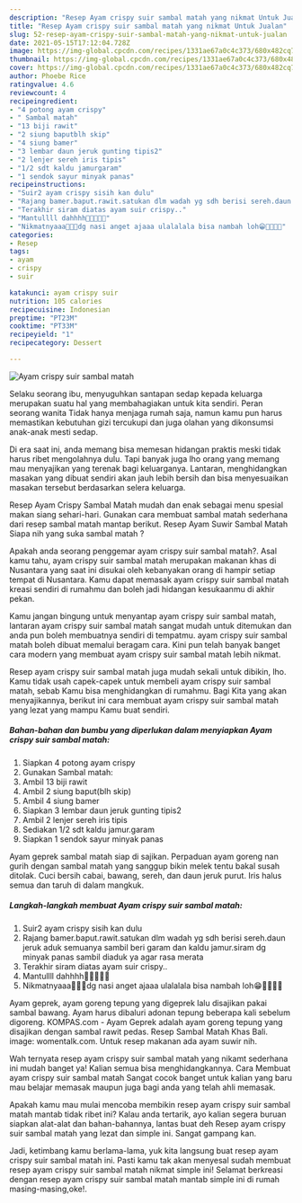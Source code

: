 ```yaml
---
description: "Resep Ayam crispy suir sambal matah yang nikmat Untuk Jualan"
title: "Resep Ayam crispy suir sambal matah yang nikmat Untuk Jualan"
slug: 52-resep-ayam-crispy-suir-sambal-matah-yang-nikmat-untuk-jualan
date: 2021-05-15T17:12:04.728Z
image: https://img-global.cpcdn.com/recipes/1331ae67a0c4c373/680x482cq70/ayam-crispy-suir-sambal-matah-foto-resep-utama.jpg
thumbnail: https://img-global.cpcdn.com/recipes/1331ae67a0c4c373/680x482cq70/ayam-crispy-suir-sambal-matah-foto-resep-utama.jpg
cover: https://img-global.cpcdn.com/recipes/1331ae67a0c4c373/680x482cq70/ayam-crispy-suir-sambal-matah-foto-resep-utama.jpg
author: Phoebe Rice
ratingvalue: 4.6
reviewcount: 4
recipeingredient:
- "4 potong ayam crispy"
- " Sambal matah"
- "13 biji rawit"
- "2 siung baputblh skip"
- "4 siung bamer"
- "3 lembar daun jeruk gunting tipis2"
- "2 lenjer sereh iris tipis"
- "1/2 sdt kaldu jamurgaram"
- "1 sendok sayur minyak panas"
recipeinstructions:
- "Suir2 ayam crispy sisih kan dulu"
- "Rajang bamer.baput.rawit.satukan dlm wadah yg sdh berisi sereh.daun jeruk aduk semuanya sambil beri garam dan kaldu jamur.siram dg minyak panas sambil diaduk ya agar rasa merata"
- "Terakhir siram diatas ayam suir crispy.."
- "Mantullll dahhhh🤤🤤🤤🤤🤤"
- "Nikmatnyaaa🤤🤤🤤dg nasi anget ajaaa ulalalala bisa nambah loh😁🤤🤤🤤🤤"
categories:
- Resep
tags:
- ayam
- crispy
- suir

katakunci: ayam crispy suir 
nutrition: 105 calories
recipecuisine: Indonesian
preptime: "PT23M"
cooktime: "PT33M"
recipeyield: "1"
recipecategory: Dessert

---
```



![Ayam crispy suir sambal matah](https://img-global.cpcdn.com/recipes/1331ae67a0c4c373/680x482cq70/ayam-crispy-suir-sambal-matah-foto-resep-utama.jpg)

Selaku seorang ibu, menyuguhkan santapan sedap kepada keluarga merupakan suatu hal yang membahagiakan untuk kita sendiri. Peran seorang  wanita Tidak hanya menjaga rumah saja, namun kamu pun harus memastikan kebutuhan gizi tercukupi dan juga olahan yang dikonsumsi anak-anak mesti sedap.

Di era  saat ini, anda memang bisa memesan hidangan praktis meski tidak harus ribet mengolahnya dulu. Tapi banyak juga lho orang yang memang mau menyajikan yang terenak bagi keluarganya. Lantaran, menghidangkan masakan yang dibuat sendiri akan jauh lebih bersih dan bisa menyesuaikan masakan tersebut berdasarkan selera keluarga. 

Resep Ayam Crispy Sambal Matah mudah dan enak sebagai menu spesial makan siang sehari-hari. Gunakan cara membuat sambal matah sederhana dari resep sambal matah mantap berikut. Resep Ayam Suwir Sambal Matah Siapa nih yang suka sambal matah ?

Apakah anda seorang penggemar ayam crispy suir sambal matah?. Asal kamu tahu, ayam crispy suir sambal matah merupakan makanan khas di Nusantara yang saat ini disukai oleh kebanyakan orang di hampir setiap tempat di Nusantara. Kamu dapat memasak ayam crispy suir sambal matah kreasi sendiri di rumahmu dan boleh jadi hidangan kesukaanmu di akhir pekan.

Kamu jangan bingung untuk menyantap ayam crispy suir sambal matah, lantaran ayam crispy suir sambal matah sangat mudah untuk ditemukan dan anda pun boleh membuatnya sendiri di tempatmu. ayam crispy suir sambal matah boleh dibuat memalui beragam cara. Kini pun telah banyak banget cara modern yang membuat ayam crispy suir sambal matah lebih nikmat.

Resep ayam crispy suir sambal matah juga mudah sekali untuk dibikin, lho. Kamu tidak usah capek-capek untuk membeli ayam crispy suir sambal matah, sebab Kamu bisa menghidangkan di rumahmu. Bagi Kita yang akan menyajikannya, berikut ini cara membuat ayam crispy suir sambal matah yang lezat yang mampu Kamu buat sendiri.

<!--inarticleads1-->

##### Bahan-bahan dan bumbu yang diperlukan dalam menyiapkan Ayam crispy suir sambal matah:

1. Siapkan 4 potong ayam crispy
1. Gunakan  Sambal matah:
1. Ambil 13 biji rawit
1. Ambil 2 siung baput(blh skip)
1. Ambil 4 siung bamer
1. Siapkan 3 lembar daun jeruk gunting tipis2
1. Ambil 2 lenjer sereh iris tipis
1. Sediakan 1/2 sdt kaldu jamur.garam
1. Siapkan 1 sendok sayur minyak panas


Ayam geprek sambal matah siap di sajikan. Perpaduan ayam goreng nan gurih dengan sambal matah yang sanggup bikin melek tentu bakal susah ditolak. Cuci bersih cabai, bawang, sereh, dan daun jeruk purut. Iris halus semua dan taruh di dalam mangkuk. 

<!--inarticleads2-->

##### Langkah-langkah membuat Ayam crispy suir sambal matah:

1. Suir2 ayam crispy sisih kan dulu
1. Rajang bamer.baput.rawit.satukan dlm wadah yg sdh berisi sereh.daun jeruk aduk semuanya sambil beri garam dan kaldu jamur.siram dg minyak panas sambil diaduk ya agar rasa merata
1. Terakhir siram diatas ayam suir crispy..
1. Mantullll dahhhh🤤🤤🤤🤤🤤
1. Nikmatnyaaa🤤🤤🤤dg nasi anget ajaaa ulalalala bisa nambah loh😁🤤🤤🤤🤤


Ayam geprek, ayam goreng tepung yang digeprek lalu disajikan pakai sambal bawang. Ayam harus dibaluri adonan tepung beberapa kali sebelum digoreng. KOMPAS.com - Ayam Geprek adalah ayam goreng tepung yang disajikan dengan sambal rawit pedas. Resep Sambal Matah Khas Bali. image: womentalk.com. Untuk resep makanan ada ayam suwir nih. 

Wah ternyata resep ayam crispy suir sambal matah yang nikamt sederhana ini mudah banget ya! Kalian semua bisa menghidangkannya. Cara Membuat ayam crispy suir sambal matah Sangat cocok banget untuk kalian yang baru mau belajar memasak maupun juga bagi anda yang telah ahli memasak.

Apakah kamu mau mulai mencoba membikin resep ayam crispy suir sambal matah mantab tidak ribet ini? Kalau anda tertarik, ayo kalian segera buruan siapkan alat-alat dan bahan-bahannya, lantas buat deh Resep ayam crispy suir sambal matah yang lezat dan simple ini. Sangat gampang kan. 

Jadi, ketimbang kamu berlama-lama, yuk kita langsung buat resep ayam crispy suir sambal matah ini. Pasti kamu tak akan menyesal sudah membuat resep ayam crispy suir sambal matah nikmat simple ini! Selamat berkreasi dengan resep ayam crispy suir sambal matah mantab simple ini di rumah masing-masing,oke!.

